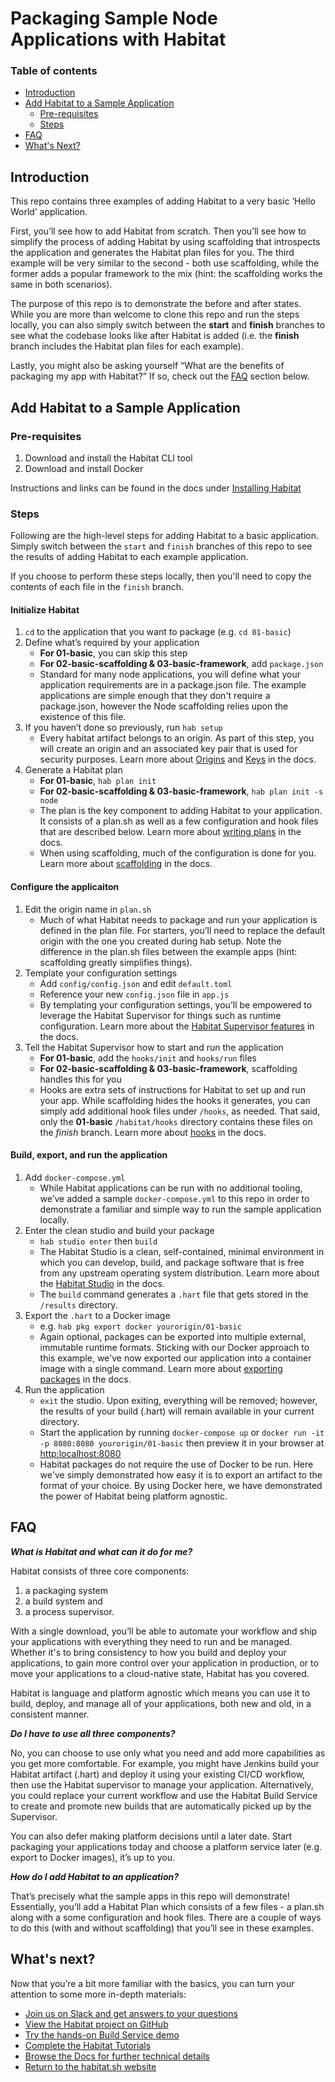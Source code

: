 # Packaging Sample Node Applications with Habitat

### Table of contents
* [Introduction](#introduction)
* [Add Habitat to a Sample Application](#add-habitat-to-a-sample-application)
    * [Pre-requisites](#pre-requisites)
    * [Steps](#steps)
* [FAQ](#faq)
* [What's Next?](#whats-next)

## Introduction
This repo contains three examples of adding Habitat to a very basic ‘Hello World’ application.

First, you’ll see how to add Habitat from scratch. Then you’ll see how to simplify the process of adding Habitat by using scaffolding that introspects the application and generates the Habitat plan files for you. The third example will be very similar to the second - both use scaffolding, while the former adds a popular framework to the mix (hint: the scaffolding works the same in both scenarios).

The purpose of this repo is to demonstrate the before and after states. While you are more than welcome to clone this repo and run the steps locally, you can also simply switch between the **start** and **finish** branches to see what the codebase looks like after Habitat is added (i.e. the **finish** branch includes the Habitat plan files for each example).

Lastly, you might also be asking yourself “What are the benefits of packaging my app with Habitat?” If so, check out the [FAQ](#faq) section below.

## Add Habitat to a Sample Application
### Pre-requisites
1. Download and install the Habitat CLI tool
2. Download and install Docker

Instructions and links can be found in the docs under [Installing Habitat](https://www.habitat.sh/docs/using-habitat/#install-habitat)

### Steps
Following are the high-level steps for adding Habitat to a basic application. Simply switch between the `start` and `finish` branches of this repo to see the results of adding Habitat to each example application.

If you choose to perform these steps locally, then you'll need to copy the contents of each file in the `finish` branch.

#### Initialize Habitat
1. `cd` to the application that you want to package (e.g. `cd 01-basic`)
2. Define what’s required by your application
    * **For 01-basic**, you can skip this step
    * **For 02-basic-scaffolding & 03-basic-framework**, add `package.json`
    * Standard for many node applications, you will define what your application requirements are in a package.json file. The example applications are simple enough that they don't require a package.json, however the Node scaffolding relies upon the existence of this file.
3. If you haven’t done so previously, run `hab setup`
    * Every habitat artifact belongs to an origin. As part of this step, you will create an origin and an associated key pair that is used for security purposes. Learn more about [Origins](https://www.habitat.sh/tutorials/download/create-origin/) and [Keys](https://www.habitat.sh/docs/glossary/#glossary-keys) in the docs.
4. Generate a Habitat plan
    * **For 01-basic**, `hab plan init`
    * **For 02-basic-scaffolding & 03-basic-framework**, `hab plan init -s node`
    * The plan is the key component to adding Habitat to your application. It consists of a plan.sh as well as a few configuration and hook files that are described below. Learn more about [writing plans](https://www.habitat.sh/docs/developing-packages/#write-plans) in the docs.
    * When using scaffolding, much of the configuration is done for you. Learn more about [scaffolding](https://www.habitat.sh/docs/glossary/#glossary-scaffolding) in the docs.

#### Configure the applicaiton
1. Edit the origin name in `plan.sh`
    * Much of what Habitat needs to package and run your application is defined in the plan file. For starters, you’ll need to replace the default origin with the one you created during hab setup. Note the difference in the plan.sh files between the example apps (hint: scaffolding greatly simplifies things).
2. Template your configuration settings
    * Add `config/config.json` and edit `default.toml`
    * Reference your new `config.json` file in `app.js`
    * By templating your configuration settings, you’ll be empowered to leverage the Habitat Supervisor for things such as runtime configuration. Learn more about the [Habitat Supervisor features](https://www.habitat.sh/docs/using-habitat/#using-packages) in the docs.
3. Tell the Habitat Supervisor how to start and run the application
    * **For 01-basic**, add the `hooks/init` and `hooks/run` files
    * **For 02-basic-scaffolding & 03-basic-framework**, scaffolding handles this for you
    * Hooks are extra sets of instructions for Habitat to set up and run your app. While scaffolding hides the hooks it generates, you can simply add additional hook files under `/hooks`, as needed. That said, only the **01-basic** `/habitat/hooks` directory contains these files on the _finish_ branch. Learn more about [hooks](https://www.habitat.sh/docs/reference/#reference-hooks) in the docs.

#### Build, export, and run the application
1. Add `docker-compose.yml`
    * While Habitat applications can be run with no additional tooling, we’ve added a sample `docker-compose.yml` to this repo in order to demonstrate a familiar and simple way to run the sample application locally.
2. Enter the clean studio and build your package
    * `hab studio enter` then `build`
    * The Habitat Studio is a clean, self-contained, minimal environment in which you can develop, build, and package software that is free from any upstream operating system distribution. Learn more about the [Habitat Studio](https://www.habitat.sh/docs/habitat-cli/#hab-studio) in the docs.
    * The `build` command generates a `.hart` file that gets stored in the `/results` directory.
3. Export the `.hart` to a Docker image
    * e.g. `hab pkg export docker yourorigin/01-basic`
    * Again optional, packages can be exported into multiple external, immutable runtime formats. Sticking with our Docker approach to this example, we've now exported our application into a container image with a single command. Learn more about [exporting packages](https://www.habitat.sh/docs/developing-packages/#pkg-exports) in the docs.
4. Run the application
    * `exit` the studio. Upon exiting, everything will be removed; however, the results of your build (.hart) will remain available in your current directory.
    * Start the application by running `docker-compose up` or `docker run -it -p 8080:8080 yourorigin/01-basic` then preview it in your browser at <a target="_blank" href="http://localhost:8080">http:localhost:8080</a>
    * Habitat packages do not require the use of Docker to be run. Here we've simply demonstrated how easy it is to export an artifact to the format of your choice. By using Docker here, we have demonstrated the power of Habitat being platform agnostic.

## FAQ
**_What is Habitat and what can it do for me?_**

Habitat consists of three core components:
1. a packaging system
2. a build system and
3. a process supervisor.

With a single download, you’ll be able to automate your workflow and ship your applications with everything they need to run and be managed. Whether it's to bring consistency to how you build and deploy your applications, to gain more control over your application in production, or to move your applications to a cloud-native state, Habitat has you covered.

Habitat is language and platform agnostic which means you can use it to build, deploy, and manage all of your applications, both new and old, in a consistent manner.

**_Do I have to use all three components?_**

No, you can choose to use only what you need and add more capabilities as you get more comfortable. For example, you might have Jenkins build your Habitat artifact (.hart) and deploy it using your existing CI/CD workflow, then use the Habitat supervisor to manage your application. Alternatively, you could replace your current workflow and use the Habitat Build Service to create and promote new builds that are automatically picked up by the Supervisor.

You can also defer making platform decisions until a later date. Start packaging your applications today and choose a platform service later (e.g. export to Docker images), it’s up to you.

**_How do I add Habitat to an application?_**

That’s precisely what the sample apps in this repo will demonstrate!
Essentially, you’ll add a Habitat Plan which consists of a few files - a plan.sh along with a some configuration and hook files. There are a couple of ways to do this (with and without scaffolding) that you’ll see in these examples.

## What's next?
Now that you’re a bit more familiar with the basics, you can turn your attention to some more in-depth materials:

- [Join us on Slack and get answers to your questions](http://slack.habitat.sh/)
- [View the Habitat project on GitHub](https://github.com/habitat-sh/)
- [Try the hands-on Build Service demo](https://habitat.sh/demo)
- [Complete the Habitat Tutorials](https://habitat.sh/tutorials)
- [Browse the Docs for further technical details](https://habitat.sh/docs)
- [Return to the habitat.sh website](https://habitat.sh)
